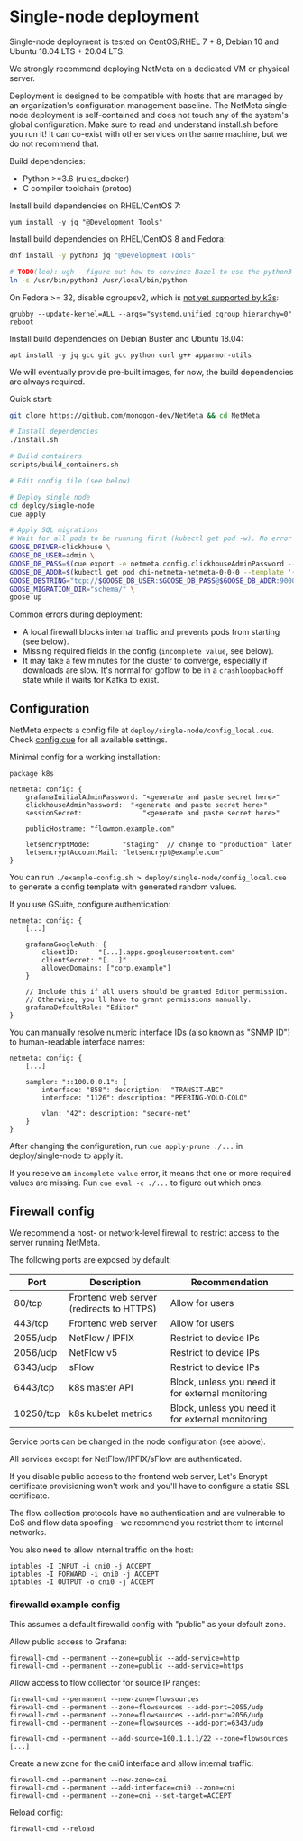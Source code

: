 # Single-node deployment

Single-node deployment is tested on CentOS/RHEL 7 + 8, Debian 10 and Ubuntu 18.04 LTS + 20.04 LTS.

We strongly recommend deploying NetMeta on a dedicated VM or physical server.

Deployment is designed to be compatible with hosts that are managed by an organization's configuration management baseline.
The NetMeta single-node deployment is self-contained and does not touch any of the system's global configuration.
Make sure to read and understand install.sh before you run it! It can co-exist with other services on the same machine,
but we do not recommend that.

Build dependencies:

- Python >=3.6 (rules_docker)
- C compiler toolchain (protoc)

Install build dependencies on RHEL/CentOS 7:

    yum install -y jq "@Development Tools"

Install build dependencies on RHEL/CentOS 8 and Fedora:

```bash
dnf install -y python3 jq "@Development Tools"

# TODO(leo): ugh - figure out how to convince Bazel to use the python3 binary
ln -s /usr/bin/python3 /usr/local/bin/python
```

On Fedora >= 32, disable cgroupsv2, which is [not yet supported by k3s](https://github.com/rancher/k3s/issues/900):

    grubby --update-kernel=ALL --args="systemd.unified_cgroup_hierarchy=0"
    reboot

Install build dependencies on Debian Buster and Ubuntu 18.04:

    apt install -y jq gcc git gcc python curl g++ apparmor-utils

We will eventually provide pre-built images, for now, the build dependencies are always required.

Quick start:

```bash
git clone https://github.com/monogon-dev/NetMeta && cd NetMeta

# Install dependencies
./install.sh

# Build containers
scripts/build_containers.sh

# Edit config file (see below)

# Deploy single node
cd deploy/single-node
cue apply

# Apply SQL migrations
# Wait for all pods to be running first (kubectl get pod -w). No error means it worked.
GOOSE_DRIVER=clickhouse \
GOOSE_DB_USER=admin \
GOOSE_DB_PASS=$(cue export -e netmeta.config.clickhouseAdminPassword --out text) \
GOOSE_DB_ADDR=$(kubectl get pod chi-netmeta-netmeta-0-0-0 --template '{{.status.podIP}}') \
GOOSE_DBSTRING="tcp://$GOOSE_DB_USER:$GOOSE_DB_PASS@$GOOSE_DB_ADDR:9000/default" \
GOOSE_MIGRATION_DIR="schema/" \
goose up
```

Common errors during deployment:

- A local firewall blocks internal traffic and prevents pods from starting (see below).
- Missing required fields in the config (`incomplete value`, see below).
- It may take a few minutes for the cluster to converge, especially if downloads are slow.
  It's normal for goflow to be in a `crashloopbackoff` state while it waits for Kafka to exist.

## Configuration

NetMeta expects a config file at `deploy/single-node/config_local.cue`. Check
[config.cue](config.cue) for all available settings.

Minimal config for a working installation:

```cue
package k8s

netmeta: config: {
    grafanaInitialAdminPassword: "<generate and paste secret here>"
    clickhouseAdminPassword:  "<generate and paste secret here>"
    sessionSecret:               "<generate and paste secret here>"

    publicHostname: "flowmon.example.com"

    letsencryptMode:        "staging"  // change to "production" later
    letsencryptAccountMail: "letsencrypt@example.com"
}
```

You can run `./example-config.sh > deploy/single-node/config_local.cue` to generate a config template
with generated random values.

If you use GSuite, configure authentication:

```cue
netmeta: config: {
    [...]

    grafanaGoogleAuth: {
        clientID:     "[...].apps.googleusercontent.com"
        clientSecret: "[...]"
        allowedDomains: ["corp.example"]
    }

    // Include this if all users should be granted Editor permission.
    // Otherwise, you'll have to grant permissions manually.
    grafanaDefaultRole: "Editor"
}
```

You can manually resolve numeric interface IDs (also known as "SNMP ID") to human-readable interface names:

```cue
netmeta: config: {
    [...]

    sampler: "::100.0.0.1": {
		interface: "858": description:  "TRANSIT-ABC"
		interface: "1126": description: "PEERING-YOLO-COLO"
		
		vlan: "42": description: "secure-net"
	}
}
```

After changing the configuration, run `cue apply-prune ./...` in deploy/single-node to apply it.

If you receive an `incomplete value` error, it means that one or more required values are missing.
Run `cue eval -c ./...` to figure out which ones.

## Firewall config

We recommend a host- or network-level firewall to restrict access to the server running NetMeta.

The following ports are exposed by default:

| Port      | Description                              | Recommendation                                    |
|-----------|------------------------------------------|---------------------------------------------------|
| 80/tcp    | Frontend web server (redirects to HTTPS) | Allow for users                                   |
| 443/tcp   | Frontend web server                      | Allow for users                                   |
| 2055/udp  | NetFlow / IPFIX                          | Restrict to device IPs                            |
| 2056/udp  | NetFlow v5                               | Restrict to device IPs                            |
| 6343/udp  | sFlow                                    | Restrict to device IPs                            |
| 6443/tcp  | k8s master API                           | Block, unless you need it for external monitoring |
| 10250/tcp | k8s kubelet metrics                      | Block, unless you need it for external monitoring |

Service ports can be changed in the node configuration (see above).

All services except for NetFlow/IPFIX/sFlow are authenticated.

If you disable public access to the frontend web server, Let's Encrypt certificate provisioning won't
work and you'll have to configure a static SSL certificate.

The flow collection protocols have
no authentication and are vulnerable to DoS and flow data spoofing - we recommend you restrict them to internal networks.

You also need to allow internal traffic on the host:

```
iptables -I INPUT -i cni0 -j ACCEPT
iptables -I FORWARD -i cni0 -j ACCEPT
iptables -I OUTPUT -o cni0 -j ACCEPT
```

### firewalld example config

This assumes a default firewalld config with "public" as your default zone.

Allow public access to Grafana:

    firewall-cmd --permanent --zone=public --add-service=http
    firewall-cmd --permanent --zone=public --add-service=https

Allow access to flow collector for source IP ranges:

    firewall-cmd --permanent --new-zone=flowsources
    firewall-cmd --permanent --zone=flowsources --add-port=2055/udp
    firewall-cmd --permanent --zone=flowsources --add-port=2056/udp
    firewall-cmd --permanent --zone=flowsources --add-port=6343/udp
    
    firewall-cmd --permanent --add-source=100.1.1.1/22 --zone=flowsources
    [...]

Create a new zone for the cni0 interface and allow internal traffic:

    firewall-cmd --permanent --new-zone=cni
    firewall-cmd --permanent --add-interface=cni0 --zone=cni
    firewall-cmd --permanent --zone=cni --set-target=ACCEPT

Reload config:

    firewall-cmd --reload